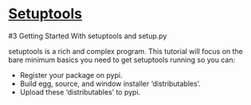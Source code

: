 # **[Setuptools](https://pythonhosted.org/an_example_pypi_project/setuptools.html)**

#3 Getting Started With setuptools and setup.py

setuptools is a rich and complex program. This tutorial will focus on the bare minimum basics you need to get setuptools running so you can:

- Register your package on pypi.
- Build egg, source, and window installer ‘distributables’.
- Upload these ‘distributables’ to pypi.
